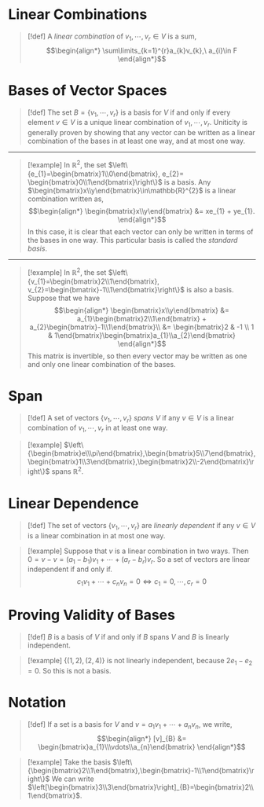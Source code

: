 # Linear Combinations
>[!def]
>A *linear combination* of $v_1,\cdots,v_{r}\in V$ is a sum,
>$$\begin{align*}
\sum\limits_{k=1}^{r}a_{k}v_{k},\ a_{i}\in F
\end{align*}$$

# Bases of Vector Spaces
>[!def]
>The set $B = \left\{v_{1},\cdots,v_{r}\right\}$ is a basis for $V$ if and only if every element $v\in V$ is a unique linear combination of $v_1,\cdots,v_r$.
>Uniticity is generally proven by showing that any vector can be written as a linear combination of the bases in at least one way, and at most one way.

---

>[!example]
> In $\mathbb{R}^{2}$, the set $\left\{e_{1}=\begin{bmatrix}1\\0\end{bmatrix}, e_{2}= \begin{bmatrix}0\\1\end{bmatrix}\right\}$ is a basis.
> Any $\begin{bmatrix}x\\y\end{bmatrix}\in\mathbb{R}^{2}$ is a linear combination written as,
> $$\begin{align*}
> \begin{bmatrix}x\\y\end{bmatrix} &= xe_{1} + ye_{1}.
> \end{align*}$$
> In this case, it is clear that each vector can only be written in terms of the bases in one way.
> This particular basis is called the *standard basis*.

---

>[!example]
> In $\mathbb{R}^{2}$, the set $\left\{v_{1}=\begin{bmatrix}2\\1\end{bmatrix}, v_{2}=\begin{bmatrix}-1\\1\end{bmatrix}\right\}$ is also a basis.
> Suppose that we have
> $$\begin{align*}
> \begin{bmatrix}x\\y\end{bmatrix} &= a_{1}\begin{bmatrix}2\\1\end{bmatrix} + a_{2}\begin{bmatrix}-1\\1\end{bmatrix}\\
> &= \begin{bmatrix}2 & -1 \\ 1 & 1\end{bmatrix}\begin{bmatrix}a_{1}\\a_{2}\end{bmatrix}
> \end{align*}$$
> This matrix is invertible, so then every vector may be written as one and only one linear combination of the bases.

# Span
>[!def]
>A set of vectors $\left\{v_1,\cdots,v_{r}\right\}$ *spans* $V$ if any $v\in V$ is a linear combination of $v_{1},\cdots,v_{r}$ in at least one way.

>[!example]
>$\left\{\begin{bmatrix}e\\\pi\end{bmatrix},\begin{bmatrix}5\\7\end{bmatrix},\begin{bmatrix}1\\3\end{bmatrix},\begin{bmatrix}2\\-2\end{bmatrix}\right\}$ spans $\mathbb{R}^{2}$.

# Linear Dependence
>[!def]
>The set of vectors $\left\{v_{1},\cdots,v_{r}\right\}$ are *linearly dependent* if any $v\in V$ is a linear combination in at most one way.

>[!example]
>Suppose that $v$ is a linear combination in two ways.
>Then $0=v-v=(a_{1}-b_{1})v_{1}+\cdots+(a_{r}-b_{r})v_{r}$.
>So a set of vectors are linear independent if and only if.
>$$c_{1}v_{1}+\cdots+c_{n}v_{n}=0\iff c_{1}=0,\cdots,c_{r}=0$$
# Proving Validity of Bases
>[!def]
>$B$ is a basis of $V$ if and only if $B$ spans $V$ and $B$ is linearly independent.

>[!example]
>$\left\{(1,2),(2,4)\right\}$ is not linearly independent, because $2e_{1}-e_{2}=0$.
>So this is not a basis.

# Notation
> [!def]
> If a set is a basis for $V$ and $v = a_{1}v_{1} + \cdots + a_{n}v_{n}$, we write,
> $$\begin{align*}
> [v]_{B} &= \begin{bmatrix}a_{1}\\\vdots\\a_{n}\end{bmatrix}
> \end{align*}$$

>[!example]
>Take the basis $\left\{\begin{bmatrix}2\\1\end{bmatrix},\begin{bmatrix}-1\\1\end{bmatrix}\right\}$
>We can write $\left[\begin{bmatrix}3\\3\end{bmatrix}\right]_{B}=\begin{bmatrix}2\\1\end{bmatrix}$.

